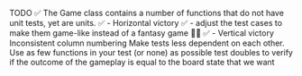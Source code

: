 TODO 
✅ The Game class contains a number of functions that do not have unit tests, yet are units.
✅ - Horizontal victory
✅ - adjust the test cases to make them game-like instead of a fantasy game 🧙‍♂️
✅ - Vertical victory 
Inconsistent column numbering
Make tests less dependent on each other. Use as few functions in your test (or none) as possible
test doubles to verify if the outcome of the gameplay is equal to the board state that we want